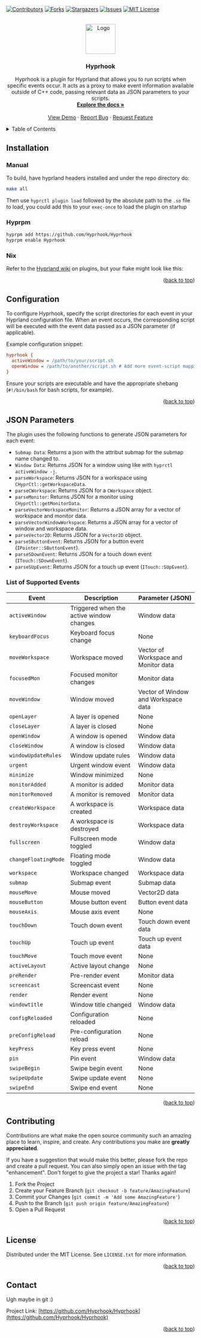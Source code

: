 <a id="readme-top"></a>

<!-- PROJECT SHIELDS -->

[![Contributors][contributors-shield]][contributors-url]
[![Forks][forks-shield]][forks-url]
[![Stargazers][stars-shield]][stars-url]
[![Issues][issues-shield]][issues-url]
[![MIT License][license-shield]][license-url]

<!-- PROJECT LOGO -->
<br />
<div align="center">
  <a href="https://github.com/Hyprhook/Hyprhook">
    <img src="https://repository-images.githubusercontent.com/812448348/684c24bc-4669-431d-b7bf-2d2e266d4db8" alt="Logo" width="80" height="80">
  </a>

  <h3 align="center">Hyprhook</h3>

  <p align="center">
    Hyprhook is a plugin for Hyprland that allows you to run scripts when specific events occur. It acts as a proxy to make event information available outside of C++ code, passing relevant data as JSON parameters to your scripts.
    <br />
    <a href="https://github.com/Hyprhook/Hyprhook/blob/master/README.md"><strong>Explore the docs »</strong></a>
    <br />
    <br />
    <a href="https://github.com/Hyprhook/Hyprhook">View Demo</a>
    ·
    <a href="https://github.com/Hyprhook/Hyprhook/issues/new?labels=bug&template=bug-report---.md">Report Bug</a>
    ·
    <a href="https://github.com/Hyprhook/Hyprhook/issues/new?labels=enhancement&template=feature-request---.md">Request Feature</a>
  </p>
</div>

<!-- TABLE OF CONTENTS -->
<details>
  <summary>Table of Contents</summary>
  <ol>
    <li>
      <a href="#installation">Installation</a>
      <ul>
        <li><a href="#manual">Manual</a></li>
        <li><a href="#hyprpm">Hyprpm</a></li>
        <li><a href="#nix">Nix</a></li>
      </ul>
    </li>
    <li><a href="#configuration">Configuration</a></li>
    <li><a href="#json-parameters">JSON Parameters</a></li>
    <li><a href="#contributing">Contributing</a></li>
    <li><a href="#license">License</a></li>
    <li><a href="#contact">Contact</a></li>
    <li><a href="#acknowledgments">Acknowledgments</a></li>
  </ol>
</details>

## Installation

### Manual

To build, have hyprland headers installed and under the repo directory do:

```bash
make all
```

Then use `hyprctl plugin load` followed by the absolute path to the `.so` file to load, you could add this to your `exec-once` to load the plugin on startup

### Hyprpm

```bash
hyprpm add https://github.com/Hyprhook/Hyprhook
hyprpm enable Hyprhook
```

### Nix

Refer to the [Hyprland wiki](https://wiki.hyprland.org/Nix/Hyprland-on-Home-Manager/#plugins) on plugins, but your flake might look like this:

<p align="right">(<a href="#readme-top">back to top</a>)</p>

## Configuration

To configure Hyprhook, specify the script directories for each event in your Hyprland configuration file. When an event occurs, the corresponding script will be executed with the event data passed as a JSON parameter (if applicable).

Example configuration snippet:

```ini
hyprhook {
  activeWindow = /path/to/your/script.sh
  openWindow = /path/to/another/script.sh # Add more event-script mappings as needed
}
```

Ensure your scripts are executable and have the appropriate shebang (`#!/bin/bash` for bash scripts, for example).

<p align="right">(<a href="#readme-top">back to top</a>)</p>

## JSON Parameters

The plugin uses the following functions to generate JSON parameters for each event:

- `Submap Data`: Returns a json with the attribut submap for the submap name changed to.
- `Window Data`: Returns JSON for a window using like with `hyprctl activeWindow -j`.
- `parseWorkspace`: Returns JSON for a workspace using `CHyprCtl::getWorkspaceData`.
- `parseCWorkspace`: Returns JSON for a `CWorkspace` object.
- `parseMonitor`: Returns JSON for a monitor using `CHyprCtl::getMonitorData`.
- `parseVectorWorkspaceMonitor`: Returns a JSON array for a vector of workspace and monitor data.
- `parseVectorWindowWorkspace`: Returns a JSON array for a vector of window and workspace data.
- `parseVector2D`: Returns JSON for a `Vector2D` object.
- `parseSButtonEvent`: Returns JSON for a button event (`IPointer::SButtonEvent`).
- `parseSDownEvent`: Returns JSON for a touch down event (`ITouch::SDownEvent`).
- `parseSUpEvent`: Returns JSON for a touch up event (`ITouch::SUpEvent`).

### List of Supported Events

| Event                | Description                              | Parameter (JSON)                     |
| -------------------- | ---------------------------------------- | ------------------------------------ |
| `activeWindow`       | Triggered when the active window changes | Window data                          |
| `keyboardFocus`      | Keyboard focus change                    | None                                 |
| `moveWorkspace`      | Workspace moved                          | Vector of Workspace and Monitor data |
| `focusedMon`         | Focused monitor changes                  | Monitor data                         |
| `moveWindow`         | Window moved                             | Vector of Window and Workspace data  |
| `openLayer`          | A layer is opened                        | None                                 |
| `closeLayer`         | A layer is closed                        | None                                 |
| `openWindow`         | A window is opened                       | Window data                          |
| `closeWindow`        | A window is closed                       | Window data                          |
| `windowUpdateRules`  | Window update rules                      | Window data                          |
| `urgent`             | Urgent window event                      | Window data                          |
| `minimize`           | Window minimized                         | None                                 |
| `monitorAdded`       | A monitor is added                       | Monitor data                         |
| `monitorRemoved`     | A monitor is removed                     | Monitor data                         |
| `createWorkspace`    | A workspace is created                   | Workspace data                       |
| `destroyWorkspace`   | A workspace is destroyed                 | Workspace data                       |
| `fullscreen`         | Fullscreen mode toggled                  | Window data                          |
| `changeFloatingMode` | Floating mode toggled                    | Window data                          |
| `workspace`          | Workspace changed                        | Workspace data                       |
| `submap`             | Submap event                             | Submap data                          |
| `mouseMove`          | Mouse moved                              | Vector2D data                        |
| `mouseButton`        | Mouse button event                       | Button event data                    |
| `mouseAxis`          | Mouse axis event                         | None                                 |
| `touchDown`          | Touch down event                         | Touch down event data                |
| `touchUp`            | Touch up event                           | Touch up event data                  |
| `touchMove`          | Touch move event                         | None                                 |
| `activeLayout`       | Active layout change                     | None                                 |
| `preRender`          | Pre-render event                         | Monitor data                         |
| `screencast`         | Screencast event                         | None                                 |
| `render`             | Render event                             | None                                 |
| `windowtitle`        | Window title changed                     | Window data                          |
| `configReloaded`     | Configuration reloaded                   | None                                 |
| `preConfigReload`    | Pre-configuration reload                 | None                                 |
| `keyPress`           | Key press event                          | None                                 |
| `pin`                | Pin event                                | Window data                          |
| `swipeBegin`         | Swipe begin event                        | None                                 |
| `swipeUpdate`        | Swipe update event                       | None                                 |
| `swipeEnd`           | Swipe end event                          | None                                 |

<p align="right">(<a href="#readme-top">back to top</a>)</p>

<!-- CONTRIBUTING -->

## Contributing

Contributions are what make the open source community such an amazing place to learn, inspire, and create. Any contributions you make are **greatly appreciated**.

If you have a suggestion that would make this better, please fork the repo and create a pull request. You can also simply open an issue with the tag "enhancement".
Don't forget to give the project a star! Thanks again!

1. Fork the Project
2. Create your Feature Branch (`git checkout -b feature/AmazingFeature`)
3. Commit your Changes (`git commit -m 'Add some AmazingFeature'`)
4. Push to the Branch (`git push origin feature/AmazingFeature`)
5. Open a Pull Request

<p align="right">(<a href="#readme-top">back to top</a>)</p>

<!-- LICENSE -->

## License

Distributed under the MIT License. See `LICENSE.txt` for more information.

<p align="right">(<a href="#readme-top">back to top</a>)</p>

<!-- CONTACT -->

## Contact

Ugh maybe in git :)

Project Link: [https://github.com/Hyprhook/Hyprhook](https://github.com/Hyprhook/Hyprhook)

<p align="right">(<a href="#readme-top">back to top</a>)</p>
<!-- MARKDOWN LINKS & IMAGES -->

[contributors-shield]: https://img.shields.io/github/contributors/Hyprhook/Hyprhook.svg?style=for-the-badge
[contributors-url]: https://github.com/Hyprhook/Hyprhook/graphs/contributors
[forks-shield]: https://img.shields.io/github/forks/Hyprhook/Hyprhook.svg?style=for-the-badge
[forks-url]: https://github.com/Hyprhook/Hyprhook/network/members
[stars-shield]: https://img.shields.io/github/stars/Hyprhook/Hyprhook.svg?style=for-the-badge
[stars-url]: https://github.com/Hyprhook/Hyprhook/stargazers
[issues-shield]: https://img.shields.io/github/issues/Hyprhook/Hyprhook.svg?style=for-the-badge
[issues-url]: https://github.com/Hyprhook/Hyprhook/issues
[license-shield]: https://img.shields.io/github/license/Hyprhook/Hyprhook.svg?style=for-the-badge
[license-url]: https://github.com/Hyprhook/Hyprhook/blob/master/LICENSE.txt
